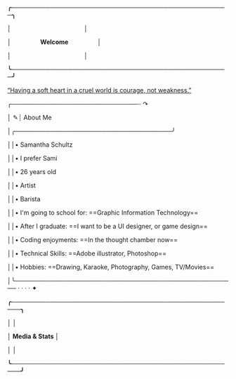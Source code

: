 **╭──────────────────────────────────────────────────╮**

**│&nbsp;&nbsp;&nbsp;&nbsp;&nbsp;&nbsp;&nbsp;&nbsp;&nbsp;&nbsp;&nbsp;&nbsp;&nbsp;&nbsp;&nbsp;&nbsp;&nbsp;&nbsp;&nbsp;&nbsp;&nbsp;&nbsp;&nbsp;&nbsp;&nbsp;&nbsp;&nbsp;&nbsp;&nbsp;&nbsp;&nbsp;&nbsp;&nbsp;&nbsp;&nbsp;&nbsp;&nbsp;&nbsp;&nbsp;&nbsp;&nbsp;&nbsp;&nbsp;&nbsp;&nbsp;&nbsp;&nbsp;&nbsp;&nbsp;&nbsp;│**

**│&nbsp;&nbsp;&nbsp;&nbsp;&nbsp;&nbsp;&nbsp;&nbsp;&nbsp;&nbsp;&nbsp;&nbsp;&nbsp;&nbsp;&nbsp;&nbsp;&nbsp;&nbsp;&nbsp;&nbsp;Welcome&nbsp;&nbsp;&nbsp;&nbsp;&nbsp;&nbsp;&nbsp;&nbsp;&nbsp;&nbsp;&nbsp;&nbsp;&nbsp;&nbsp;&nbsp;&nbsp;&nbsp;&nbsp;&nbsp;&nbsp;│**

**│&nbsp;&nbsp;&nbsp;&nbsp;&nbsp;&nbsp;&nbsp;&nbsp;&nbsp;&nbsp;&nbsp;&nbsp;&nbsp;&nbsp;&nbsp;&nbsp;&nbsp;&nbsp;&nbsp;&nbsp;&nbsp;&nbsp;&nbsp;&nbsp;&nbsp;&nbsp;&nbsp;&nbsp;&nbsp;&nbsp;&nbsp;&nbsp;&nbsp;&nbsp;&nbsp;&nbsp;&nbsp;&nbsp;&nbsp;&nbsp;&nbsp;&nbsp;&nbsp;&nbsp;&nbsp;&nbsp;&nbsp;&nbsp;&nbsp;&nbsp;│**

**╰──────────────────────────────────────────────────╯**


[“Having a soft heart in a cruel world is courage, not weakness.”]([url](https://www.goodreads.com/quotes/8867739-having-a-soft-heart-in-a-cruel-world-is-courage))


╭─────────────────────────────┈ ↷

│ ✎┊          About Me

│╭────────────────────────────────────╯

││•          Samantha Schultz

││•          I prefer Sami

││•          26 years old

││•          Artist

││•          Barista

││•          I'm going to school for: ==Graphic Information Technology==

││•          After I graduate: ==I want to be a UI designer, or game design==

││•          Coding enjoyments: ==In the thought chamber now==

││•          Technical Skills: ==Adobe illustrator, Photoshop==

││•          Hobbies: ==Drawing, Karaoke, Photography, Games, TV/Movies==

│╰─────────────────────────────────────────────────── · · · · ✦


**╭────────────────────────────────────────────────────╮**

**│                                                     │**

**│                    Media & Stats                    │**

**│                                                     │**

**╰────────────────────────────────────────────────────╯**

